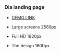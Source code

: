 ### Dia landing page

- [DEMO LINK](https://nazmeln.github.io/layout_dia/)

- Large screens 2560px
- Full HD 1920px
- The design 1600px

